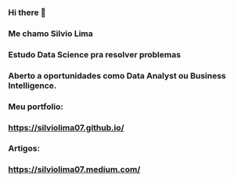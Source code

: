 ### Hi there 👋
### Me chamo Silvio Lima
### Estudo Data Science pra resolver problemas
### Aberto a oportunidades como Data Analyst ou Business Intelligence.
### Meu portfolio:
### https://silviolima07.github.io/
### Artigos:
### https://silviolima07.medium.com/


<!--**silviolima07/silviolima07** is a ✨ _special_ ✨ repository because its `README.md` (this file) appears on your GitHub profile.

Here are some ideas to get you started:

- 🔭 I’m currently working on ...
- 🌱 I’m currently learning ...
- 👯 I’m looking to collaborate on ...
- 🤔 I’m looking for help with ...
- 💬 Ask me about ...
- 📫 How to reach me: ...
- 😄 Pronouns: ...
- ⚡ Fun fact: ...
